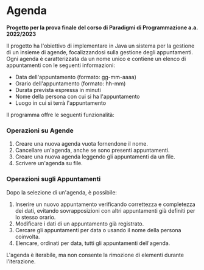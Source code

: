 # Agenda

**Progetto per la prova finale del corso di Paradigmi di Programmazione a.a. 2022/2023**

Il progetto ha l'obiettivo di implementare in Java un sistema per la gestione di un insieme di agende, focalizzandosi sulla gestione degli appuntamenti. Ogni agenda è caratterizzata da un nome unico e contiene un elenco di appuntamenti con le seguenti informazioni:

- Data dell'appuntamento (formato: gg-mm-aaaa)
- Orario dell'appuntamento (formato: hh-mm)
- Durata prevista espressa in minuti
- Nome della persona con cui si ha l'appuntamento
- Luogo in cui si terrà l'appuntamento

Il programma offre le seguenti funzionalità:

### Operazioni su Agende

1. Creare una nuova agenda vuota fornendone il nome.
2. Cancellare un'agenda, anche se sono presenti appuntamenti.
3. Creare una nuova agenda leggendo gli appuntamenti da un file.
4. Scrivere un'agenda su file.

### Operazioni sugli Appuntamenti

Dopo la selezione di un'agenda, è possibile:

1. Inserire un nuovo appuntamento verificando correttezza e completezza dei dati, evitando sovrapposizioni con altri appuntamenti già definiti per lo stesso orario.
2. Modificare i dati di un appuntamento già registrato.
3. Cercare gli appuntamenti per data o usando il nome della persona coinvolta.
4. Elencare, ordinati per data, tutti gli appuntamenti dell'agenda.

L'agenda è iterabile, ma non consente la rimozione di elementi durante l'iterazione.
